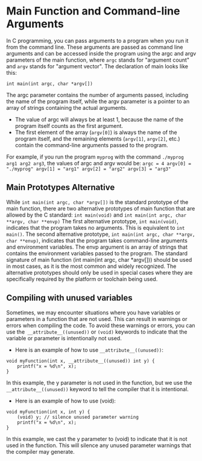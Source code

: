 # Main Function and Command-line Arguments

In C programming, you can pass arguments to a program when you run it from the command line. These arguments are passed as command line arguments and can be accessed inside the program using the argc and argv parameters of the main function, where `argc` stands for "argument count" and `argv` stands for "argument vector".
The declaration of main looks like this:

`int main(int argc, char *argv[])`

The argc parameter contains the number of arguments passed, including the name of the program itself, while the argv parameter is a pointer to an array of strings containing the actual arguments.

- The value of argc will always be at least 1, because the name of the program itself counts as the first argument.
- The first element of the array (`argv[0]`) is always the name of the program itself, and the remaining elements (`argv[1]`, `argv[2]`, etc.) contain the command-line arguments passed to the program.

For example, if you run the program `myprog` with the command `./myprog arg1 arg2 arg3`, the values of argc and argv would be:
`
argc = 4
argv[0] = "./myprog"
argv[1] = "arg1"
argv[2] = "arg2"
argv[3] = "arg3"
`

## Main Prototypes Alternative

While `int main(int argc, char *argv[])` is the standard prototype of the main function, there are two alternative prototypes of main function that are allowed by the C standard:
`int main(void)`
and
`int main(int argc, char **argv, char **envp)`
The first alternative prototype, `int main(void)`, indicates that the program takes no arguments. This is equivalent to `int main()`.
The second alternative prototype, `int main(int argc, char **argv, char **envp)`, indicates that the program takes command-line arguments and environment variables. The envp argument is an array of strings that contains the environment variables passed to the program.
The standard signature of main function (int main(int argc, char *argv[])) should be used in most cases, as it is the most common and widely recognized.
The alternative prototypes should only be used in special cases where they are specifically required by the platform or toolchain being used.

## Compiling with unused variables

Sometimes, we may encounter situations where you have variables or parameters in a function that are not used. This can result in warnings or errors when compiling the code. To avoid these warnings or errors, you can use the` __attribute__((unused))` or `(void)` keywords to indicate that the variable or parameter is intentionally not used.
- Here is an example of how to use `__attribute__((unused))`:

```
void myFunction(int x, __attribute__((unused)) int y) {
    printf("x = %d\n", x);
}
```

In this example, the y parameter is not used in the function, but we use the `__attribute__((unused))` keyword to tell the compiler that it is intentional.
- Here is an example of how to use (void):

```
void myFunction(int x, int y) {
    (void) y; // silence unused parameter warning
    printf("x = %d\n", x);
}
```
In this example, we cast the y parameter to (void) to indicate that it is not used in the function. This will silence any unused parameter warnings that the compiler may generate.
